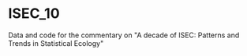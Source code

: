# ISEC_10
Data and code for the commentary on "A decade of ISEC: Patterns and Trends in Statistical Ecology" 
